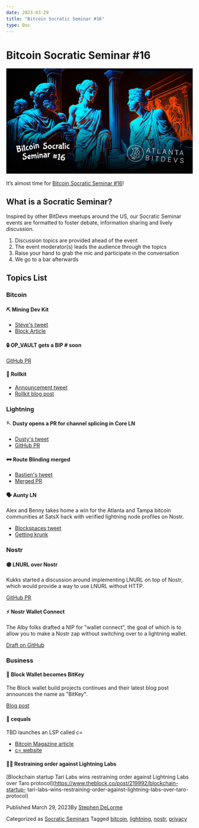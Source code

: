 ```yaml
---
date: 2023-03-29
title: "Bitcoin Socratic Seminar #16"
type: Doc
---
```

# Bitcoin Socratic Seminar #16

![](content/uploads/2023/03/ATLBitDevs_2023-03-29_socratic-1568x882.jpg)

It’s almost time for [Bitcoin Socratic Seminar
#16](https://www.meetup.com/atlantabitdevs/events/292080080/)!

## What is a Socratic Seminar?

Inspired by other BitDevs meetups around the US, our Socratic Seminar events
are formatted to foster debate, information sharing and lively discussion.

  1. Discussion topics are provided ahead of the event
  2. The event moderator(s) leads the audience through the topics
  3. Raise your hand to grab the mic and participate in the conversation
  4. We go to a bar afterwards

## Topics List

### Bitcoin

#### ⛏ Mining Dev Kit

  * [Steve's tweet](https://twitter.com/moneyball/status/1633175236203147264)
  * [Block Article](https://www.mining.build/the-mining-development-kit-unlocking-innovation-in-bitcoin-mining/)

#### 🔒 OP_VAULT gets a BIP # soon

[GitHub PR](https://github.com/bitcoin/bips/pull/1421)

#### 🧻 Rollkit

  * [Announcement tweet](https://twitter.com/rollkitdev/status/1632438374513676288?s=46&t=JE0Wv8DiW65PYc9J6aX9IA)
  * [Rollkit blog post](https://rollkit.dev/blog/sovereign-rollups-on-bitcoin/)

### Lightning

#### 🪡 Dusty opens a PR for channel splicing in Core LN

  * [Dusty's tweet](https://twitter.com/dusty_daemon/status/1633281654079868929)
  * [GitHub PR](https://github.com/ElementsProject/lightning/pull/5675)

#### 🕶 Route Blinding merged

  * [Bastien's tweet](https://twitter.com/realtbast/status/1640606307924291585)
  * [Merged PR](https://github.com/lightning/bolts/pull/765)

#### 🗣 Aunty LN

Alex and Benny takes home a win for the Atlanta and Tampa bitcoin communities
at SatsX hack with verified lightning node profiles on Nostr.

  * [Blockspaces tweet](https://twitter.com/BlockSpaces_io/status/1637642107048402944)
  * [Getting krunk](https://twitter.com/PlebLab/status/1637628536260292608)

### Nostr

#### 🟣 LNURL over Nostr

Kukks started a discussion around implementing LNURL on top of Nostr, which
would provide a way to use LNURL without HTTP.

[GitHub PR](https://github.com/lnurl/luds/pull/203)

#### ⚡️ Nostr Wallet Connect

The Alby folks drafted a NIP for "wallet connect", the goal of which is to
allow you to make a Nostr zap without switching over to a lightning wallet.

[Draft on GitHub](https://github.com/getAlby/nips/blob/master/47.md)

### Business

#### 🔑 Block Wallet becomes BitKey

The Block wallet build projects continues and their latest blog post announces
the name as "BitKey".

[Blog post](https://bitkey.build/you-can-call-us-bitkey/)

#### 🟰 cequals

TBD launches an LSP called c=

  * [Bitcoin Magazine article](https://bitcoinmagazine.com/business/tbd-announces-new-bitcoin-lightning-service-provider-c)
  * [c= website](https://cequals.xyz/)

#### 👩‍⚖️ Restraining order against Lightning Labs

[Blockchain startup Tari Labs wins restraining order against Lightning Labs
over Taro protocol](https://www.theblock.co/post/219992/blockchain-startup-
tari-labs-wins-restraining-order-against-lightning-labs-over-taro-protocol)

Published March 29, 2023By [Stephen DeLorme](author/stephen/index.html)

Categorized as [Socratic Seminars](category/socratic-seminars/index.html)
Tagged [bitcoin](tag/bitcoin/index.html),
[lightning](tag/lightning/index.html), [nostr](tag/nostr/index.html),
[privacy](tag/privacy/index.html)

#